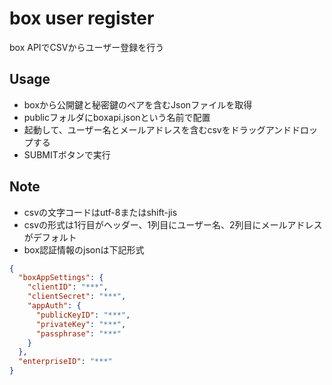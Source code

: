 # box user register

box APIでCSVからユーザー登録を行う

## Usage

* boxから公開鍵と秘密鍵のペアを含むJsonファイルを取得
* publicフォルダにboxapi.jsonという名前で配置
* 起動して、ユーザー名とメールアドレスを含むcsvをドラッグアンドドロップする
* SUBMITボタンで実行

## Note

* csvの文字コードはutf-8またはshift-jis
* csvの形式は1行目がヘッダー、1列目にユーザー名、2列目にメールアドレスがデフォルト
* box認証情報のjsonは下記形式

```json
{
  "boxAppSettings": {
    "clientID": "***",
    "clientSecret": "***",
    "appAuth": {
      "publicKeyID": "***",
      "privateKey": "***",
      "passphrase": "***"
    }
  },
  "enterpriseID": "***"
}
```
